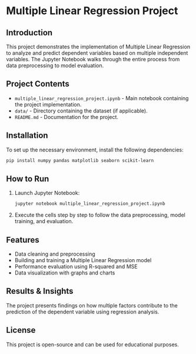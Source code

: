# Multiple Linear Regression Project

## Introduction
This project demonstrates the implementation of Multiple Linear Regression to analyze and predict dependent variables based on multiple independent variables. The Jupyter Notebook walks through the entire process from data preprocessing to model evaluation.

## Project Contents
- `multiple_linear_regression_project.ipynb` - Main notebook containing the project implementation.
- `data/` - Directory containing the dataset (if applicable).
- `README.md` - Documentation for the project.

## Installation
To set up the necessary environment, install the following dependencies:
```bash
pip install numpy pandas matplotlib seaborn scikit-learn
```

## How to Run
1. Launch Jupyter Notebook:
   ```bash
   jupyter notebook multiple_linear_regression_project.ipynb
   ```
2. Execute the cells step by step to follow the data preprocessing, model training, and evaluation.

## Features
- Data cleaning and preprocessing
- Building and training a Multiple Linear Regression model
- Performance evaluation using R-squared and MSE
- Data visualization with graphs and charts

## Results & Insights
The project presents findings on how multiple factors contribute to the prediction of the dependent variable using regression analysis.

## License
This project is open-source and can be used for educational purposes.

